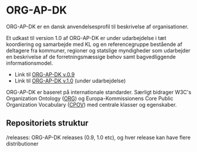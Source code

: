 # ORG-AP-DK

ORG-AP-DK er en dansk anvendelsesprofil til beskrivelse af organisationer. 

Et udkast til version 1.0 af ORG-AP-DK er under udarbejdelse i tæt koordiering og samarbejde med KL og en referencegruppe bestående af deltagere fra kommuner, regioner og statslige myndigheder som udarbejder en beskrivelse af de forretningsmæssige behov samt bagvedliggende informationsmodel.

* Link til [ORG-AP-DK v.0.9](https://arkitektur.digst.dk/rammearkitektur/datastandarder/anvendelsesprofil-organisationer)  
* Link til [ORG-AP-DK v.1.0](https://github.com/digst/ORG-AP-DK/tree/main/releases/v.1.0) (under udarbejdelse)

<!--
* Link til ORG-AP-DK v.1.0  https://digst.github.io/ORG-AP-DK/releases/v.1.0/docs/ (under udarbejdelse)
-->

ORG-AP-DK er baseret på internationale standarder. Særligt bidrager W3C's Organization Ontology ([ORG](https://www.w3.org/TR/vocab-org/)) og Europa-Kommissionens Core Public Organization Vocabulary ([CPOV](https://semiceu.github.io/CPOV/releases/2.00/)) med  centrale klasser og egenskaber.


## Repositoriets struktur
/releases: ORG-AP-DK releases (0.9, 1.0 etc), og hver release kan have flere distributioner

